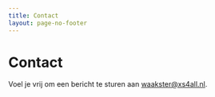 ```yaml
---
title: Contact
layout: page-no-footer
---
```

# Contact

Voel je vrij om een bericht te sturen aan <a href="mailto:waakster@xs4all.nl">waakster@xs4all.nl</a>.
